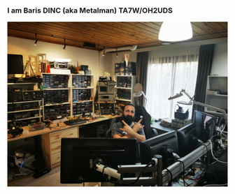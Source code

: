 ### I am Baris DINC (aka Metalman) TA7W/OH2UDS
<IMG SRC=https://github.com/barisdinc/barisdinc/raw/master/IMG_20200326_103717.jpg>
  
